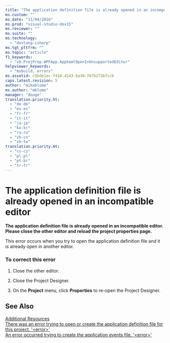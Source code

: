 ```yaml
---
title: "The application definition file is already opened in an incompatible editor | Microsoft Docs"
ms.custom: ""
ms.date: "11/04/2016"
ms.prod: "visual-studio-dev15"
ms.reviewer: ""
ms.suite: ""
ms.technology: 
  - "devlang-csharp"
ms.tgt_pltfrm: ""
ms.topic: "article"
f1_keywords: 
  - "vb.ProjProp.WPFApp.AppXamlOpenInUnsupportedEditor"
helpviewer_keywords: 
  - "msbuild, errors"
ms.assetid: c5bde1ec-f410-4143-ba30-767b272b7ccb
caps.latest.revision: 5
author: "mikeblome"
ms.author: "mblome"
manager: "douge"
translation.priority.ht: 
  - "de-de"
  - "es-es"
  - "fr-fr"
  - "it-it"
  - "ja-jp"
  - "ko-kr"
  - "ru-ru"
  - "zh-cn"
  - "zh-tw"
translation.priority.mt: 
  - "cs-cz"
  - "pl-pl"
  - "pt-br"
  - "tr-tr"
---
```

# The application definition file is already opened in an incompatible editor
**The application definition file is already opened in an incompatible editor. Please close the other editor and reload the project properties page.**  
  
 This error occurs when you try to open the application definition file and it is already open in another editor.  
  
### To correct this error  
  
1.  Close the other editor.  
  
2.  Close the Project Designer.  
  
3.  On the **Project** menu, click **Properties** to re-open the Project Designer.  
  
## See Also  
 [Additional Resources](../msbuild/additional-msbuild-resources.md)   
 [There was an error trying to open or create the application definition file for this project. '\<error>'](../misc/there-was-an-error-trying-to-open-or-create-the-application-definition-file-for-this-project-error.md)   
 [An error occurred trying to create the application events file. '\<error>'](../misc/an-error-occurred-trying-to-create-the-application-events-file-error.md)